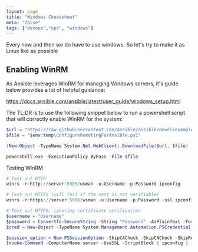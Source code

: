 ```yaml
---
layout: page
title: "Windows Cheatsheet"
meta: "false"
tags: ["devops","ops", "windows"]
---
```

Every now and then we do have to use windows.  So let's try to make it as Linux like as possible

## Enabling WinRM

As Ansible leverages WinRM for managing Windows servers, it's guide below provides a lot of helpful guidance:

<https://docs.ansible.com/ansible/latest/user_guide/windows_setup.html>

The TL;DR is to use the following snippet below to run a powershell script that will correctly enable WinRM for the system:

```powershell
$url = "https://raw.githubusercontent.com/ansible/ansible/devel/examples/scripts/ConfigureRemotingForAnsible.ps1"
$file = "$env:temp\ConfigureRemotingForAnsible.ps1"

(New-Object -TypeName System.Net.WebClient).DownloadFile($url, $file)

powershell.exe -ExecutionPolicy ByPass -File $file
```

Testing WInRM

```powershell
# Test out HTTP
winrs -r:http://server:5985/wsman -u:Username -p:Password ipconfig

# Test out HTTPS (will fail if the cert is not verifiable)
winrs -r:https://server:5986/wsman -u:Username -p:Password -ssl ipconfig

# Test out HTTPS, ignoring certificate verification
$username = "Username"
$password = ConvertTo-SecureString -String "Password" -AsPlainText -Force
$cred = New-Object -TypeName System.Management.Automation.PSCredential -ArgumentList $username, $password

$session_option = New-PSSessionOption -SkipCACheck -SkipCNCheck -SkipRevocationCheck
Invoke-Command -ComputerName server -UseSSL -ScriptBlock { ipconfig } -Credential $cred -SessionOption $session_option
```